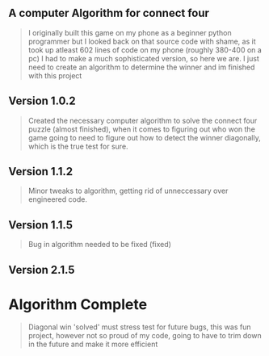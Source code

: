 ## A computer Algorithm for connect four
>I originally built this game on my phone as a beginner python programmer but I looked back on that source code with shame, 
>as it took up atleast 602 lines of code on my phone (roughly 380-400 on a pc) I had to make a much sophisticated version,
>so here we are. I just need to create an algorithm to determine the winner and im finished with this project
## Version 1.0.2
>Created the necessary computer algorithm to solve the connect four puzzle (almost finished), when it comes to figuring out who won the game
>going to need to figure out how to detect the winner diagonally, which is the true test for sure.

## Version 1.1.2 
>Minor tweaks to algorithm, getting rid of unneccessary over engineered code.

## Version 1.1.5
> Bug in algorithm needed to be fixed (fixed)
## Version 2.1.5
# Algorithm Complete
> Diagonal win 'solved' must stress test for future bugs, this was fun project, however not so proud of my code, going to have to trim down in the future and make it more efficient 